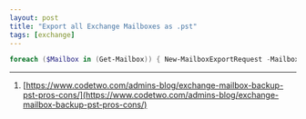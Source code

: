 ```yaml
---
layout: post
title: "Export all Exchange Mailboxes as .pst"
tags: [exchange]
---
```


```powershell
foreach ($Mailbox in (Get-Mailbox)) { New-MailboxExportRequest -Mailbox $Mailbox -FilePath "\\<$NETWORK_SHARE>\$($Mailbox.Alias).pst" }
```

---
1. [https://www.codetwo.com/admins-blog/exchange-mailbox-backup-pst-pros-cons/](https://www.codetwo.com/admins-blog/exchange-mailbox-backup-pst-pros-cons/)
